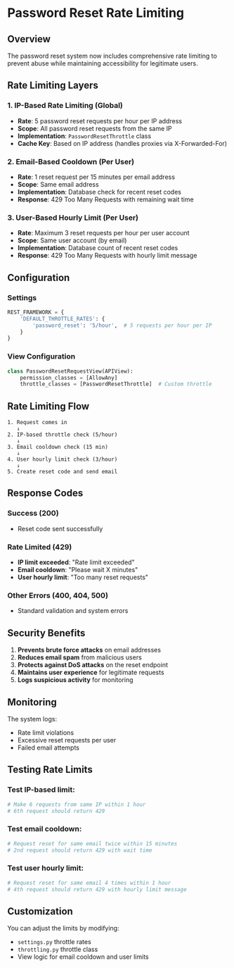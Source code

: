 # Password Reset Rate Limiting

## Overview
The password reset system now includes comprehensive rate limiting to prevent abuse while maintaining accessibility for legitimate users.

## Rate Limiting Layers

### 1. IP-Based Rate Limiting (Global)
- **Rate**: 5 password reset requests per hour per IP address
- **Scope**: All password reset requests from the same IP
- **Implementation**: `PasswordResetThrottle` class
- **Cache Key**: Based on IP address (handles proxies via X-Forwarded-For)

### 2. Email-Based Cooldown (Per User)
- **Rate**: 1 reset request per 15 minutes per email address
- **Scope**: Same email address
- **Implementation**: Database check for recent reset codes
- **Response**: 429 Too Many Requests with remaining wait time

### 3. User-Based Hourly Limit (Per User)
- **Rate**: Maximum 3 reset requests per hour per user account
- **Scope**: Same user account (by email)
- **Implementation**: Database count of recent reset codes
- **Response**: 429 Too Many Requests with hourly limit message

## Configuration

### Settings
```python
REST_FRAMEWORK = {
    'DEFAULT_THROTTLE_RATES': {
        'password_reset': '5/hour',  # 5 requests per hour per IP
    }
}
```

### View Configuration
```python
class PasswordResetRequestView(APIView):
    permission_classes = [AllowAny]
    throttle_classes = [PasswordResetThrottle]  # Custom throttle
```

## Rate Limiting Flow

```
1. Request comes in
   ↓
2. IP-based throttle check (5/hour)
   ↓
3. Email cooldown check (15 min)
   ↓
4. User hourly limit check (3/hour)
   ↓
5. Create reset code and send email
```

## Response Codes

### Success (200)
- Reset code sent successfully

### Rate Limited (429)
- **IP limit exceeded**: "Rate limit exceeded"
- **Email cooldown**: "Please wait X minutes"
- **User hourly limit**: "Too many reset requests"

### Other Errors (400, 404, 500)
- Standard validation and system errors

## Security Benefits

1. **Prevents brute force attacks** on email addresses
2. **Reduces email spam** from malicious users
3. **Protects against DoS attacks** on the reset endpoint
4. **Maintains user experience** for legitimate requests
5. **Logs suspicious activity** for monitoring

## Monitoring

The system logs:
- Rate limit violations
- Excessive reset requests per user
- Failed email attempts

## Testing Rate Limits

### Test IP-based limit:
```bash
# Make 6 requests from same IP within 1 hour
# 6th request should return 429
```

### Test email cooldown:
```bash
# Request reset for same email twice within 15 minutes
# 2nd request should return 429 with wait time
```

### Test user hourly limit:
```bash
# Request reset for same email 4 times within 1 hour
# 4th request should return 429 with hourly limit message
```

## Customization

You can adjust the limits by modifying:
- `settings.py` throttle rates
- `throttling.py` throttle class
- View logic for email cooldown and user limits
